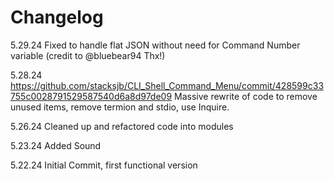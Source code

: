 # Changelog


5.29.24
Fixed to handle flat JSON without need for Command Number variable (credit to @bluebear94 Thx!)

5.28.24
https://github.com/stacksjb/CLI_Shell_Command_Menu/commit/428599c33755c0028791529587540d6a8d97de09
Massive rewrite of code to remove unused items, remove termion and stdio, use Inquire.

5.26.24
Cleaned up and refactored code into modules

5.23.24
Added Sound

5.22.24
Initial Commit, first functional version